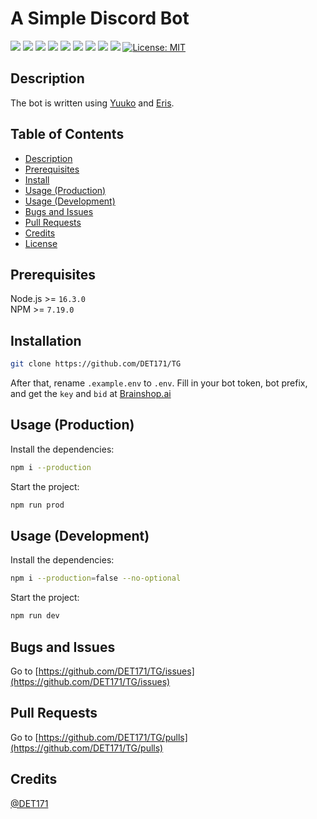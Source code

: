 # A Simple Discord Bot
[![](https://img.shields.io/github/issues/DET171/TG?style=flat-square&logo=github)](https://github.com/DET171/TG/issues)
[![](https://img.shields.io/github/forks/DET171/TG?style=flat-square&logo=github)](https://github.com/DET171/TG/)
[![](https://img.shields.io/codeclimate/maintainability/DET171/TG?style=flat-square&logo=github)](https://codeclimate.com/github/DET171/TG)
[![](https://img.shields.io/codeclimate/maintainability-percentage/DET171/TG?style=flat-square&logo=github)](https://codeclimate.com/github/DET171/TG)
[![](https://img.shields.io/codeclimate/tech-debt/DET171/TG?style=flat-square&logo=github)](https://github.com/DET171/TG/)
[![](https://img.shields.io/github/contributors/DET171/TG?style=flat-square&logo=github)](https://github.com/DET171/TG/graphs/contributors)
[![](https://img.shields.io/codeclimate/issues/DET171/TG?style=flat-square&logo=github)](https://codeclimate.com/github/DET171/TG/issues)
[![](https://img.shields.io/github/downloads/DET171/TG/total?style=flat-square&logo=github)](https://github.com/DET171/TG/)
[![](https://img.shields.io/github/checks-status/DET171/TG/master?style=flat-square&logo=github)](https://github.com/DET171/TG/)
[![License: MIT](https://img.shields.io/badge/license-MIT-blue.svg?style=flat-square&logo=github)](http://MIT.org/)
  ## Description

  The bot is written using [Yuuko](https://github.com/eritbh/yuuko) and [Eris](https://github.com/abalabahaha/eris).

  ## Table of Contents

  - [Description](#description)
  - [Prerequisites](#prerequisites)
  - [Install](#installation)
  - [Usage (Production)](#usage-production)
  - [Usage (Development)](#usage-development)
  - [Bugs and Issues](#bugs-and-issues)
  - [Pull Requests](#pull-requests)
  - [Credits](#credits)
  - [License](#license)

  ## Prerequisites
  Node.js >= `16.3.0`  
  NPM >= `7.19.0`

  ## Installation
  ```bash
  git clone https://github.com/DET171/TG
  ```
  After that, rename `.example.env` to `.env`.
  Fill in your bot token, bot prefix, and get the `key` and `bid` at [Brainshop.ai](https://brainshop.ai/user/register)
  ## Usage (Production)
  Install the dependencies:
  ```bash
  npm i --production
  ```
  Start the project:
  ```bash
  npm run prod
  ```
  ## Usage (Development)
  Install the dependencies:
  ```bash
  npm i --production=false --no-optional
  ```
  Start the project:
  ```bash
  npm run dev
  ```

  ## Bugs and Issues

  Go to [https://github.com/DET171/TG/issues](https://github.com/DET171/TG/issues)

  ## Pull Requests
  Go to [https://github.com/DET171/TG/pulls](https://github.com/DET171/TG/pulls)
  ## Credits

  [@DET171](https://github.com/DET171)
